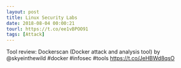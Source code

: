 ```yaml
---
layout: post
title: Linux Security Labs
date: 2018-08-04 00:00:21
tourl: https://t.co/ee1vBPOO91
tags: [Attack]
---
```

Tool review: Dockerscan (Docker attack and analysis tool) by @skyeinthewild #docker #infosec #tools https://t.co/JeHBWd8qsO